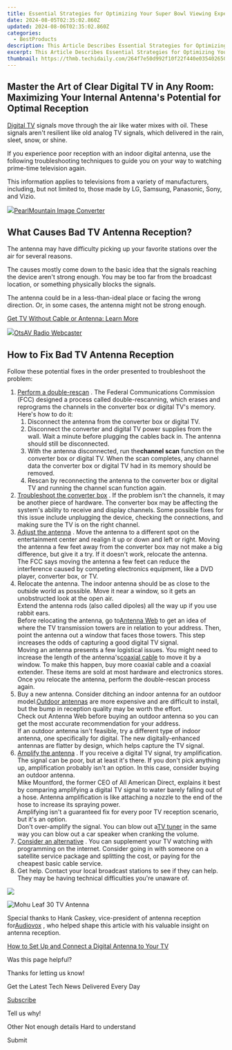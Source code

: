 ```yaml
---
title: Essential Strategies for Optimizing Your Super Bowl Viewing Experience with a Home Theater System
date: 2024-08-05T02:35:02.860Z
updated: 2024-08-06T02:35:02.860Z
categories:
  - BestProducts
description: This Article Describes Essential Strategies for Optimizing Your Super Bowl Viewing Experience with a Home Theater System
excerpt: This Article Describes Essential Strategies for Optimizing Your Super Bowl Viewing Experience with a Home Theater System
thumbnail: https://thmb.techidaily.com/264f7e50d992f10f22f440e035402650c9e912cde2fed4f7c2aee477f6b93402.jpg
---
```


## Master the Art of Clear Digital TV in Any Room: Maximizing Your Internal Antenna's Potential for Optimal Reception
[Digital TV](https://www.lifewire.com/hdtv-faq-digital-vs-analog-1845696) signals move through the air like water mixes with oil. These signals aren't resilient like old analog TV signals, which delivered in the rain, sleet, snow, or shine.

 If you experience poor reception with an indoor digital antenna, use the following troubleshooting techniques to guide you on your way to watching prime-time television again.

 This information applies to televisions from a variety of manufacturers, including, but not limited to, those made by LG, Samsung, Panasonic, Sony, and Vizio.

<!-- affiliate ads begin -->
<a href="https://secure.2checkout.com/order/checkout.php?PRODS=4550420&QTY=1&AFFILIATE=108875&CART=1"><img src="https://www.pearlmountainsoft.com/n_img/product/pic/f_02.jpg" border="0">PearlMountain Image Converter</a>
<!-- affiliate ads end -->
## What Causes Bad TV Antenna Reception?

 The antenna may have difficulty picking up your favorite stations over the air for several reasons.

 The causes mostly come down to the basic idea that the signals reaching the device aren't strong enough. You may be too far from the broadcast location, or something physically blocks the signals.

 The antenna could be in a less-than-ideal place or facing the wrong direction. Or, in some cases, the antenna might not be strong enough.

[Get TV Without Cable or Antenna: Learn More](https://www.lifewire.com/get-tv-reception-without-cable-or-an-antenna-5073463)

<!-- affiliate ads begin -->
<a href="https://otszone.ots7.com/order/checkout.php?PRODS=4713322&QTY=1&AFFILIATE=108875&CART=1"><img src="https://green.ots7.com/screenshots/OtsAV/OtsAVRadio1.90-300x188.jpg" border="0">OtsAV Radio Webcaster</a>
<!-- affiliate ads end -->
## How to Fix Bad TV Antenna Reception

 Follow these potential fixes in the order presented to troubleshoot the problem:

1. [Perform a double-rescan](https://www.fcc.gov/rescan) . The Federal Communications Commission (FCC) designed a process called double-rescanning, which erases and reprograms the channels in the converter box or digital TV's memory. Here's how to do it:  
   1. Disconnect the antenna from the converter box or digital TV.  
   2. Disconnect the converter and digital TV power supplies from the wall. Wait a minute before plugging the cables back in. The antenna should still be disconnected.  
   3. With the antenna disconnected, run the**channel scan** function on the converter box or digital TV. When the scan completes, any channel data the converter box or digital TV had in its memory should be removed.  
   4. Rescan by reconnecting the antenna to the converter box or digital TV and running the channel scan function again.
2. [Troubleshoot the converter box](https://www.lifewire.com/troubleshoot-dtv-converter-box-3276440) . If the problem isn't the channels, it may be another piece of hardware. The converter box may be affecting the system's ability to receive and display channels. Some possible fixes for this issue include unplugging the device, checking the connections, and making sure the TV is on the right channel.
3. [Adjust the antenna](https://www.lifewire.com/how-to-improve-tv-antenna-reception-4586904) . Move the antenna to a different spot on the entertainment center and realign it up or down and left or right. Moving the antenna a few feet away from the converter box may not make a big difference, but give it a try. If it doesn't work, relocate the antenna.  
 The FCC says moving the antenna a few feet can reduce the interference caused by competing electronics equipment, like a DVD player, converter box, or TV.
4. Relocate the antenna. The indoor antenna should be as close to the outside world as possible. Move it near a window, so it gets an unobstructed look at the open air.  
 Extend the antenna rods (also called dipoles) all the way up if you use rabbit ears.  
 Before relocating the antenna, go to[Antenna Web](https://www.antennaweb.org/) to get an idea of where the TV transmission towers are in relation to your address. Then, point the antenna out a window that faces those towers. This step increases the odds of capturing a good digital TV signal.  
 Moving an antenna presents a few logistical issues. You might need to increase the length of the antenna's[coaxial cable](https://www.lifewire.com/coaxial-vs-optical-digital-cable-3134605) to move it by a window. To make this happen, buy more coaxial cable and a coaxial extender. These items are sold at most hardware and electronics stores.  
 Once you relocate the antenna, perform the double-rescan process again.
5. Buy a new antenna. Consider ditching an indoor antenna for an outdoor model.[Outdoor antennas](https://www.lifewire.com/outdoor-antenna-buying-guide-3276133) are more expensive and are difficult to install, but the bump in reception quality may be worth the effort.  
 Check out Antenna Web before buying an outdoor antenna so you can get the most accurate recommendation for your address.  
 If an outdoor antenna isn't feasible, try a different type of indoor antenna, one specifically for digital. The new digitally-enhanced antennas are flatter by design, which helps capture the TV signal.
6. [Amplify the antenna](https://www.lifewire.com/amplify-digital-tv-signal-3276115) . If you receive a digital TV signal, try amplification. The signal can be poor, but at least it's there. If you don't pick anything up, amplification probably isn't an option. In this case, consider buying an outdoor antenna.  
 Mike Mountford, the former CEO of All American Direct, explains it best by comparing amplifying a digital TV signal to water barely falling out of a hose. Antenna amplification is like attaching a nozzle to the end of the hose to increase its spraying power.  
 Amplifying isn't a guaranteed fix for every poor TV reception scenario, but it's an option.  
 Don't over-amplify the signal. You can blow out a[TV tuner](https://www.lifewire.com/digital-tv-tuner-3276287) in the same way you can blow out a car speaker when cranking the volume.
7. [Consider an alternative](https://www.lifewire.com/what-is-cutting-the-cord-4145351) . You can supplement your TV watching with programming on the internet. Consider going in with someone on a satellite service package and splitting the cost, or paying for the cheapest basic cable service.
8. Get help. Contact your local broadcast stations to see if they can help. They may be having technical difficulties you're unaware of.

<!-- affiliate ads begin -->
<a href="https://shop.manycam.com/order/checkout.php?PRODS=17728032&QTY=1&AFFILIATE=108875&CART=1"><img src="https://secure.avangate.com/images/merchant/8230bea7d54bcdf99cdfe85cb07313d5/mcaffbanner920x120.png" border="0"></a>
<!-- affiliate ads end -->
![Mohu Leaf 30 TV Antenna](https://www.lifewire.com/thmb/y1uD8h4CfgnGjif7krZiU2EsTt4=/1500x0/filters:no_upscale():max_bytes(150000):strip_icc():format(webp)/3LW4078201-Mohu_TVAntennas_Leaf_HeroSquare-364a530da97b4c23b31d8c10157c01f4.jpg)

 Special thanks to Hank Caskey, vice-president of antenna reception for[Audiovox](https://www.voxxelectronics.com/) , who helped shape this article with his valuable insight on antenna reception.

[How to Set Up and Connect a Digital Antenna to Your TV](https://www.lifewire.com/connect-digital-antenna-to-tv-5207123)

Was this page helpful?

Thanks for letting us know!

 Get the Latest Tech News Delivered Every Day

[Subscribe](https://www.lifewire.com/#)

Tell us why!

 Other  Not enough details  Hard to understand

 Submit

<ins class="adsbygoogle"
     style="display:block"
     data-ad-format="autorelaxed"
     data-ad-client="ca-pub-7571918770474297"
     data-ad-slot="1223367746"></ins>



<ins class="adsbygoogle"
     style="display:block"
     data-ad-client="ca-pub-7571918770474297"
     data-ad-slot="8358498916"
     data-ad-format="auto"
     data-full-width-responsive="true"></ins>
